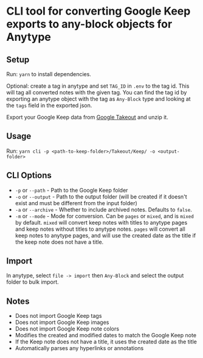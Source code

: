 # CLI tool for converting Google Keep exports to any-block objects for Anytype

## Setup

Run: `yarn` to install dependencies.

Optional: create a tag in anytype and set `TAG_ID` in `.env` to the tag id.
This will tag all converted notes with the given tag.
You can find the tag id by exporting an anytype object with the tag as `Any-Block` type and looking at the `tags` field in the exported json.

Export your Google Keep data from [Google Takeout](https://takeout.google.com/settings/takeout) and unzip it.

## Usage

Run:
`yarn cli -p <path-to-keep-folder>/Takeout/Keep/ -o <output-folder>`

## CLI Options

* `-p` or `--path` - Path to the Google Keep folder
* `-o` or `--output` - Path to the output folder (will be created if it doesn't exist and must be different from the input folder)
* `-a` or `--archive` - Whether to include archived notes. Defaults to `false`.
* `-m` or `--mode` - Mode for conversion. Can be `pages` or `mixed`, and is `mixed` by default. `mixed` will convert keep notes with titles to anytype pages and keep notes without titles to anytype notes. `pages` will convert all keep notes to anytype pages, and will use the created date as the title if the keep note does not have a title.

## Import

In anytype, select `file -> import` then `Any-Block` and select the output folder to bulk import.

## Notes

* Does not import Google Keep tags
* Does not import Google Keep images
* Does not import Google Keep note colors
* Modifies the created and modified dates to match the Google Keep note
* If the Keep note does not have a title, it uses the created date as the title
* Automatically parses any hyperlinks or annotations
